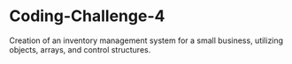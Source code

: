 # Coding-Challenge-4
Creation of an inventory management system for a small business, utilizing objects, arrays, and control structures.
